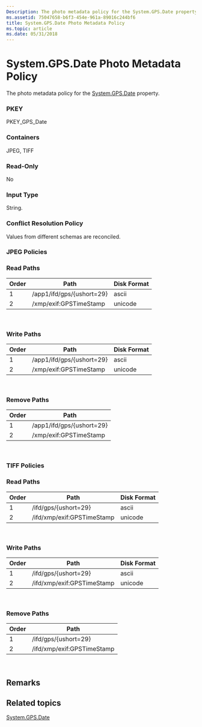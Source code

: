 ```yaml
---
Description: The photo metadata policy for the System.GPS.Date property.
ms.assetid: 75047658-b6f3-454e-961a-89016c244bf6
title: System.GPS.Date Photo Metadata Policy
ms.topic: article
ms.date: 05/31/2018
---
```


# System.GPS.Date Photo Metadata Policy

The photo metadata policy for the [System.GPS.Date](https://msdn.microsoft.com/en-us/library/bb787482(VS.85).aspx) property.

### PKEY

PKEY\_GPS\_Date

### Containers

JPEG, TIFF

### Read-Only

No

### Input Type

String.

### Conflict Resolution Policy

Values from different schemas are reconciled.

### JPEG Policies

### Read Paths



| Order | Path                      | Disk Format |
|-------|---------------------------|-------------|
| 1     | /app1/ifd/gps/{ushort=29} | ascii       |
| 2     | /xmp/exif:GPSTimeStamp    | unicode     |



 

### Write Paths



| Order | Path                      | Disk Format |
|-------|---------------------------|-------------|
| 1     | /app1/ifd/gps/{ushort=29} | ascii       |
| 2     | /xmp/exif:GPSTimeStamp    | unicode     |



 

### Remove Paths



| Order | Path                      |
|-------|---------------------------|
| 1     | /app1/ifd/gps/{ushort=29} |
| 2     | /xmp/exif:GPSTimeStamp    |



 

### TIFF Policies

### Read Paths



| Order | Path                       | Disk Format |
|-------|----------------------------|-------------|
| 1     | /ifd/gps/{ushort=29}       | ascii       |
| 2     | /ifd/xmp/exif:GPSTimeStamp | unicode     |



 

### Write Paths



| Order | Path                       | Disk Format |
|-------|----------------------------|-------------|
| 1     | /ifd/gps/{ushort=29}       | ascii       |
| 2     | /ifd/xmp/exif:GPSTimeStamp | unicode     |



 

### Remove Paths



| Order | Path                       |
|-------|----------------------------|
| 1     | /ifd/gps/{ushort=29}       |
| 2     | /ifd/xmp/exif:GPSTimeStamp |



 

## Remarks

## Related topics

<dl> <dt>

[System.GPS.Date](https://msdn.microsoft.com/en-us/library/bb787482(VS.85).aspx)
</dt> </dl>

 

 



